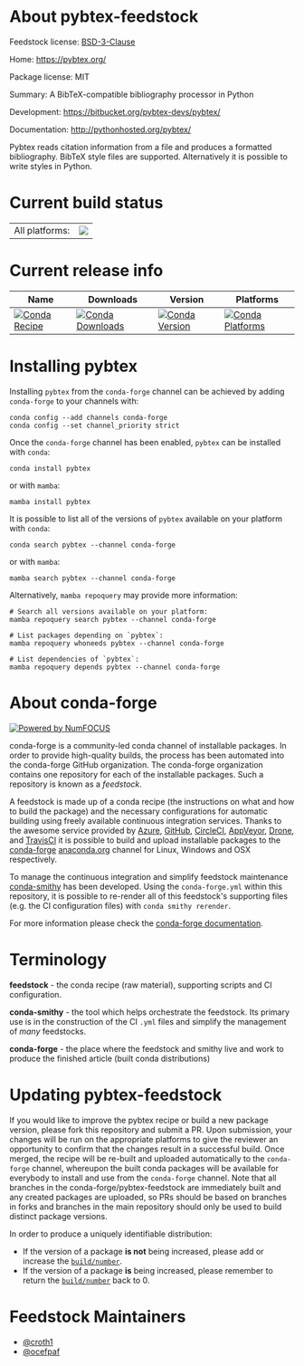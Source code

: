 About pybtex-feedstock
======================

Feedstock license: [BSD-3-Clause](https://github.com/conda-forge/pybtex-feedstock/blob/main/LICENSE.txt)

Home: https://pybtex.org/

Package license: MIT

Summary: A BibTeX-compatible bibliography processor in Python

Development: https://bitbucket.org/pybtex-devs/pybtex/

Documentation: http://pythonhosted.org/pybtex/

Pybtex reads citation information from a file and produces a formatted bibliography. BibTeX style files are supported. Alternatively it is possible to write styles in Python.

Current build status
====================


<table><tr><td>All platforms:</td>
    <td>
      <a href="https://dev.azure.com/conda-forge/feedstock-builds/_build/latest?definitionId=844&branchName=main">
        <img src="https://dev.azure.com/conda-forge/feedstock-builds/_apis/build/status/pybtex-feedstock?branchName=main">
      </a>
    </td>
  </tr>
</table>

Current release info
====================

| Name | Downloads | Version | Platforms |
| --- | --- | --- | --- |
| [![Conda Recipe](https://img.shields.io/badge/recipe-pybtex-green.svg)](https://anaconda.org/conda-forge/pybtex) | [![Conda Downloads](https://img.shields.io/conda/dn/conda-forge/pybtex.svg)](https://anaconda.org/conda-forge/pybtex) | [![Conda Version](https://img.shields.io/conda/vn/conda-forge/pybtex.svg)](https://anaconda.org/conda-forge/pybtex) | [![Conda Platforms](https://img.shields.io/conda/pn/conda-forge/pybtex.svg)](https://anaconda.org/conda-forge/pybtex) |

Installing pybtex
=================

Installing `pybtex` from the `conda-forge` channel can be achieved by adding `conda-forge` to your channels with:

```
conda config --add channels conda-forge
conda config --set channel_priority strict
```

Once the `conda-forge` channel has been enabled, `pybtex` can be installed with `conda`:

```
conda install pybtex
```

or with `mamba`:

```
mamba install pybtex
```

It is possible to list all of the versions of `pybtex` available on your platform with `conda`:

```
conda search pybtex --channel conda-forge
```

or with `mamba`:

```
mamba search pybtex --channel conda-forge
```

Alternatively, `mamba repoquery` may provide more information:

```
# Search all versions available on your platform:
mamba repoquery search pybtex --channel conda-forge

# List packages depending on `pybtex`:
mamba repoquery whoneeds pybtex --channel conda-forge

# List dependencies of `pybtex`:
mamba repoquery depends pybtex --channel conda-forge
```


About conda-forge
=================

[![Powered by
NumFOCUS](https://img.shields.io/badge/powered%20by-NumFOCUS-orange.svg?style=flat&colorA=E1523D&colorB=007D8A)](https://numfocus.org)

conda-forge is a community-led conda channel of installable packages.
In order to provide high-quality builds, the process has been automated into the
conda-forge GitHub organization. The conda-forge organization contains one repository
for each of the installable packages. Such a repository is known as a *feedstock*.

A feedstock is made up of a conda recipe (the instructions on what and how to build
the package) and the necessary configurations for automatic building using freely
available continuous integration services. Thanks to the awesome service provided by
[Azure](https://azure.microsoft.com/en-us/services/devops/), [GitHub](https://github.com/),
[CircleCI](https://circleci.com/), [AppVeyor](https://www.appveyor.com/),
[Drone](https://cloud.drone.io/welcome), and [TravisCI](https://travis-ci.com/)
it is possible to build and upload installable packages to the
[conda-forge](https://anaconda.org/conda-forge) [anaconda.org](https://anaconda.org/)
channel for Linux, Windows and OSX respectively.

To manage the continuous integration and simplify feedstock maintenance
[conda-smithy](https://github.com/conda-forge/conda-smithy) has been developed.
Using the ``conda-forge.yml`` within this repository, it is possible to re-render all of
this feedstock's supporting files (e.g. the CI configuration files) with ``conda smithy rerender``.

For more information please check the [conda-forge documentation](https://conda-forge.org/docs/).

Terminology
===========

**feedstock** - the conda recipe (raw material), supporting scripts and CI configuration.

**conda-smithy** - the tool which helps orchestrate the feedstock.
                   Its primary use is in the construction of the CI ``.yml`` files
                   and simplify the management of *many* feedstocks.

**conda-forge** - the place where the feedstock and smithy live and work to
                  produce the finished article (built conda distributions)


Updating pybtex-feedstock
=========================

If you would like to improve the pybtex recipe or build a new
package version, please fork this repository and submit a PR. Upon submission,
your changes will be run on the appropriate platforms to give the reviewer an
opportunity to confirm that the changes result in a successful build. Once
merged, the recipe will be re-built and uploaded automatically to the
`conda-forge` channel, whereupon the built conda packages will be available for
everybody to install and use from the `conda-forge` channel.
Note that all branches in the conda-forge/pybtex-feedstock are
immediately built and any created packages are uploaded, so PRs should be based
on branches in forks and branches in the main repository should only be used to
build distinct package versions.

In order to produce a uniquely identifiable distribution:
 * If the version of a package **is not** being increased, please add or increase
   the [``build/number``](https://docs.conda.io/projects/conda-build/en/latest/resources/define-metadata.html#build-number-and-string).
 * If the version of a package **is** being increased, please remember to return
   the [``build/number``](https://docs.conda.io/projects/conda-build/en/latest/resources/define-metadata.html#build-number-and-string)
   back to 0.

Feedstock Maintainers
=====================

* [@croth1](https://github.com/croth1/)
* [@ocefpaf](https://github.com/ocefpaf/)


